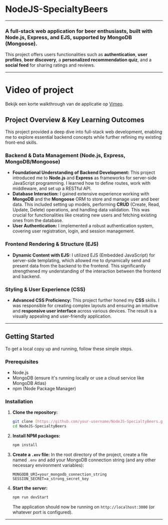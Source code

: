 # NodeJS-SpecialtyBeers

---

### A full-stack web application for beer enthusiasts, built with **Node.js**, **Express**, and **EJS**, supported by **MongoDB (Mongoose)**.

This project offers users functionalities such as **authentication**, **user profiles**, **beer discovery**, a **personalized recommendation quiz**, and a **social feed** for sharing ratings and reviews.

---
# Video of project


Bekijk een korte walkthrough van de applicatie op [Vimeo](https://vimeo.com/1098445265?share=copy).


## Project Overview & Key Learning Outcomes

This project provided a deep dive into full-stack web development, enabling me to explore essential backend concepts while further refining my existing front-end skills.

### Backend & Data Management (Node.js, Express, MongoDB/Mongoose)

* **Foundational Understanding of Backend Development:** This project introduced me to **Node.js** and **Express** as frameworks for server-side JavaScript programming. I learned how to define routes, work with middleware, and set up a RESTful API.
* **Database Interaction:** I gained extensive experience working with **MongoDB** and the **Mongoose** ORM to store and manage user and beer data. This included setting up models, performing **CRUD** (Create, Read, Update, Delete) operations, and handling data validation. This was crucial for functionalities like creating new users and fetching existing ones from the database.
* **User Authentication:** I implemented a robust authentication system, covering user registration, login, and session management.

### Frontend Rendering & Structure (EJS)

* **Dynamic Content with EJS:** I utilized EJS (Embedded JavaScript) for server-side templating, which allowed me to dynamically send and present data from the backend to the frontend. This significantly strengthened my understanding of the interaction between the frontend and backend.

### Styling & User Experience (CSS)

* **Advanced CSS Proficiency:** This project further honed my **CSS** skills. I was responsible for creating complex layouts and ensuring an intuitive and **responsive user interface** across various devices. The result is a visually appealing and user-friendly application.

---

## Getting Started

To get a local copy up and running, follow these simple steps.

### Prerequisites

* Node.js
* MongoDB (ensure it's running locally or use a cloud service like MongoDB Atlas)
* npm (Node Package Manager)

### Installation

1.  **Clone the repository:**
    ```bash
    git clone [https://github.com/your-username/NodeJS-SpecialtyBeers.git](https://github.com/your-username/NodeJS-SpecialtyBeers.git)
    cd NodeJS-SpecialtyBeers
    ```
2.  **Install NPM packages:**
    ```bash
    npm install
    ```
3.  **Create a `.env` file:**
    In the root directory of the project, create a file named `.env` and add your MongoDB connection string (and any other necessary environment variables):
    ```
    MONGODB_URI=your_mongodb_connection_string
    SESSION_SECRET=a_strong_secret_key
    ```
4.  **Start the server:**
    ```bash
    npm run devStart
    ```
    The application should now be running on `http://localhost:3000` (or whatever port is configured).

---
